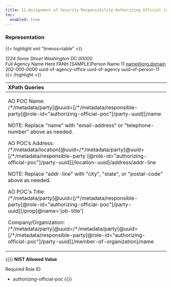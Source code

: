 ```yaml
---
title: 11.Assignment of Security Responsibility-Authorizing Official (AO) POC
toc:
  enabled: true
---
```

### **Representation**

{{< highlight xml "linenos=table" >}}
<metadata>
      <!-- cut -->
      <role id="authorizing-official-poc">
         <title>Authorizing Official's Point of Contact</title>
      </role>
      <location uuid="uuid-of-agency-office">
         <title>Agency Office</title>
         <address type="work">
            <addr-line>1234 Some Street</addr-line>
            <city>Washington</city>
            <state>DC</state>
            <postal-code>00000</postal-code>
         </address>
      </location>
      <party uuid="uuid-of-agency" type="organization">
         <name>Full Agency Name Here</name>
         <short-name>FANH</short-name>
      </party>
      <party uuid="uuid-of-person-11" type="person">
         <name>[SAMPLE]Person Name 11</name>
         <prop name="job-title" value="Individual's Title"/>
         <email-address>name@org.domain</email-address>
         <telephone-number>202-000-0000</telephone-number>
         <location-uuid>uuid-of-agency-office</location-uuid>
         <member-of-organization>uuid-of-agency</member-of-organization>
      </party>
      <!-- repeat party assembly for each person -->
      <responsible-party role-id="authorizing-official-poc">
         <party-uuid>uuid-of-person-11</party-uuid>
      </responsible-party>
   </metadata>
{{< /highlight >}}


|**XPath Queries**|
| :- |
|<p>AO POC Name:<br>/\*/metadata/party[@uuid=[/\*/metadata/responsible-party[@role-id="authorizing-official-poc"]/‌party-uuid]]/name</p><p>NOTE: Replace "name" with "email-address" or "telephone-number" above as needed.</p><p>AO POC’s Address:<br>/\*/metadata/location[@uuid=/\*/metadata/party[@uuid=[/\*/metadata/responsible-party [@role-id="authorizing-official-poc"]/party-uuid]]/location-uuid]/address/addr-line</p><p>NOTE: Replace "addr-line" with "city", "state", or "postal-code" above as needed.</p><p>AO POC's Title:<br>/\*/metadata/party[@uuid=[/\*/metadata/responsible-party[@role-id="authorizing-official-poc"]/‌party-uuid]]/prop[@name='job-title']</p><p>Company/Organization:<br>/\*/metadata/party[@uuid=/\*/metadata/party[@uuid=[/\*/metadata/responsible-party‌[@role-id="authorizing-official-poc"]/party-uuid]]/member-of-organization]/name</p><p></p>|

{{<callout>}}
**NIST Allowed Value**

Required Role ID:
- authorizing-official-poc
{{</callout>}}
